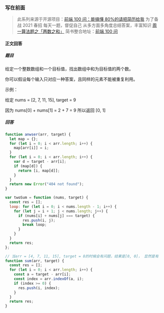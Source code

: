 ### 写在前面

> 此系列来源于开源项目：[前端 100 问：能搞懂 80%的请把简历给我](https://github.com/yygmind/blog/issues/43)
> 为了备战 2021 春招
> 每天一题，督促自己
> 从多方面多角度总结答案，丰富知识
> [周一算法题之「两数之和」](https://github.com/Advanced-Frontend/Daily-Interview-Question/issues/136)
> 简书整合地址：[前端 100 问](https://www.jianshu.com/c/70e2e00df1b0)

#### 正文回答

##### 题目

给定一个整数数组和一个目标值，找出数组中和为目标值的两个数。

你可以假设每个输入只对应一种答案，且同样的元素不能被重复利用。

示例：

给定 nums = [2, 7, 11, 15], target = 9

因为 nums[0] + nums[1] = 2 + 7 = 9
所以返回 [0, 1]

##### 回答

```js
function anwser(arr, target) {
  let map = {};
  for (let i = 0; i < arr.length; i++) {
    map[arr[i]] = i;
  }
  for (let i = 0; i < arr.length; i++) {
    var d = target - arr[i];
    if (map[d]) {
      return [i, map[d]];
    }
  }
  return new Error("404 not found");
}
```

```js
var twoSum = function (nums, target) {
  const res = [];
  loop: for (let i = 0; i < nums.length - 1; i++) {
    for (let j = i + 1; j < nums.length; j++) {
      if (nums[i] + nums[j] === target) {
        res.push(i, j);
        break loop;
      }
    }
  }
  return res;
};
```

```js
// 当arr = [4, 7, 11, 15], target = 8的时候会有问题，结果是[0, 0]， 显然是有问题的
function sum(arr, target) {
  const res = [];
  for (let i = 0; i < arr.length; i++) {
    const a = target - arr[i];
    const index = arr.indexOf(a, i);
    if (index >= 0) {
      res.push(i, index);
    }
  }
  return res;
}
```
